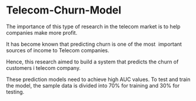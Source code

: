 # Telecom-Churn-Model


The importance of this type of research in the telecom market is to help companies make more profit.

It has become known that predicting churn is one of the most  important sources of income to Telecom companies. 

Hence, this research aimed to build a system that predicts the churn of customers i telecom company. 

These prediction models need to achieve high AUC values. To test and train the model, the sample data is divided into 70% for training and 
30% for testing.



